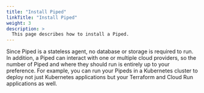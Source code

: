 ```yaml
---
title: "Install Piped"
linkTitle: "Install Piped"
weight: 3
description: >
  This page describes how to install a Piped.
---
```


Since Piped is a stateless agent, no database or storage is required to run. In addition, a Piped can interact with one or multiple cloud providers, so the number of Piped and where they should run is entirely up to your preference. For example, you can run your Pipeds in a Kubernetes cluster to deploy not just Kubernetes applications but your Terraform and Cloud Run applications as well.
